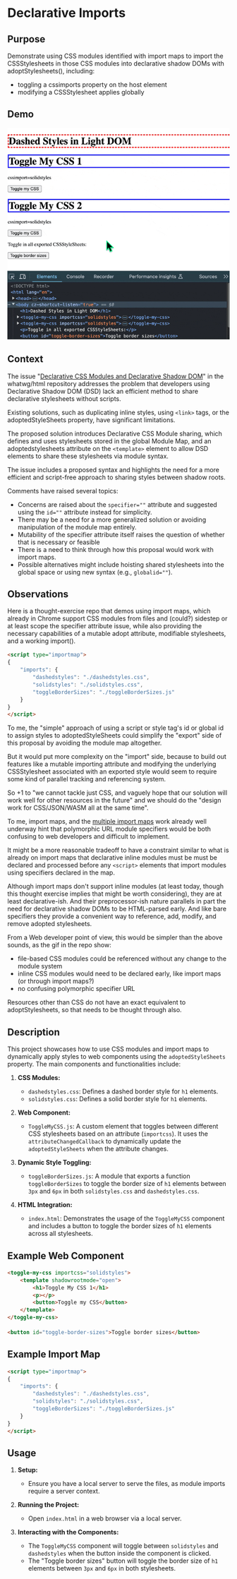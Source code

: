 # Declarative Imports

## Purpose

Demonstrate using CSS modules identified with import maps to import the CSSStylesheets in those CSS modules into declarative shadow DOMs with adoptStylesheets(), including:

- toggling a cssimports property on the host element
- modifying a CSSStylesheet applies globally

## Demo

![Demo](images/declarative-imports.gif)

## Context 

The issue "[Declarative CSS Modules and Declarative Shadow DOM](https://github.com/whatwg/html/issues/10673)" in the whatwg/html repository addresses the problem that developers using Declarative Shadow DOM (DSD) lack an efficient method to share declarative stylesheets without scripts. 

Existing solutions, such as duplicating inline styles, using `<link>` tags, or the adoptedStyleSheets property, have significant limitations. 

The proposed solution introduces Declarative CSS Module sharing, which defines and uses stylesheets stored in the global Module Map, and an adoptedstylesheets attribute on the `<template>` element to allow DSD elements to share these stylesheets via module syntax. 

The issue includes a proposed syntax and highlights the need for a more efficient and script-free approach to sharing styles between shadow roots.

Comments have raised several topics:

- Concerns are raised about the `specifier=""` attribute and suggested using the `id=""` attribute instead for simplicity.
- There may be a need for a more generalized solution or avoiding manipulation of the module map entirely.
- Mutability of the specifier attribute itself raises the question of whether that is necessary or feasible
- There is a need to think through how this proposal would work with import maps.
- Possible alternatives might include hoisting shared stylesheets into the global space or using new syntax (e.g., `globalid=""`).

## Observations

Here is a thought-exercise repo that demos using import maps, which already in Chrome support CSS modules from files and (could?) sidestep or at least scope the specifier attribute issue, while also providing the necessary capabilities of a mutable adopt attribute, modifiable stylesheets, and a working import().

```html
<script type="importmap">
{
    "imports": {
        "dashedstyles": "./dashedstyles.css",
        "solidstyles": "./solidstyles.css",
        "toggleBorderSizes": "./toggleBorderSizes.js"
    }
}
</script>
```

To me, the "simple" approach of using a script or style tag's id or global id to assign styles to adoptedStyleSheets could simplify the "export" side of this proposal by avoiding the module map altogether.

But it would put more complexity on the "import" side, because to build out features like a mutable importing attribute and modifying the underlying CSSStylesheet associated with an exported style would seem to require some kind of parallel tracking and referencing system.

So +1 to "we cannot tackle just CSS, and vaguely hope that our solution will work well for other resources in the future" and we should do the "design work for CSS/JSON/WASM all at the same time".

To me, import maps, and the [multiple import maps](https://github.com/w3ctag/design-reviews/issues/980) work already well underway hint that polymorphic URL module specifiers would be both confusing to web developers and difficult to implement.

It might be a more reasonable tradeoff to have a constraint similar to what is already on import maps that declarative inline modules must be must be declared and processed before any `<script>` elements that import modules using specifiers declared in the map.

Although import maps don't support inline modules (at least today, though this thought exercise implies that might be worth considering), they are at least declarative-ish. And their preprocessor-ish nature parallels in part the need for declarative shadow DOMs to be HTML-parsed early. And like bare specifiers they provide a convenient way to reference, add, modify, and remove adopted stylesheets.

From a Web developer point of view, this would be simpler than the above sounds, as the gif in the repo show:

- file-based CSS modules could be referenced without any change to the module system
- inline CSS modules would need to be declared early, like import maps (or through import maps?)
- no confusing polymorphic specifier URL

Resources other than CSS do not have an exact equivalent to adoptStylesheets, so that needs to be thought through also.

## Description

This project showcases how to use CSS modules and import maps to dynamically apply styles to web components using the `adoptedStyleSheets` property. The main components and functionalities include:

1. **CSS Modules:**
   - `dashedstyles.css`: Defines a dashed border style for `h1` elements.
   - `solidstyles.css`: Defines a solid border style for `h1` elements.

2. **Web Component:**
   - `ToggleMyCSS.js`: A custom element that toggles between different CSS stylesheets based on an attribute (`importcss`). It uses the `attributeChangedCallback` to dynamically update the `adoptedStyleSheets` when the attribute changes.

3. **Dynamic Style Toggling:**
   - `toggleBorderSizes.js`: A module that exports a function `toggleBorderSizes` to toggle the border size of `h1` elements between `3px` and `6px` in both `solidstyles.css` and `dashedstyles.css`.

4. **HTML Integration:**
   - `index.html`: Demonstrates the usage of the `ToggleMyCSS` component and includes a button to toggle the border sizes of `h1` elements across all stylesheets.

## Example Web Component
```html
<toggle-my-css importcss="solidstyles">
    <template shadowrootmode="open">
        <h1>Toggle My CSS 1</h1>
        <p></p>
        <button>Toggle my CSS</button>
    </template>
</toggle-my-css>

<button id="toggle-border-sizes">Toggle border sizes</button>
```

## Example Import Map
```html
<script type="importmap">
{
    "imports": {
        "dashedstyles": "./dashedstyles.css",
        "solidstyles": "./solidstyles.css",
        "toggleBorderSizes": "./toggleBorderSizes.js"
    }
}
</script>
```

## Usage
1. **Setup:**
   - Ensure you have a local server to serve the files, as module imports require a server context.

2. **Running the Project:**
   - Open `index.html` in a web browser via a local server.

3. **Interacting with the Components:**
   - The `ToggleMyCSS` component will toggle between `solidstyles` and `dashedstyles` when the button inside the component is clicked.
   - The "Toggle border sizes" button will toggle the border size of `h1` elements between `3px` and `6px` in both stylesheets.
